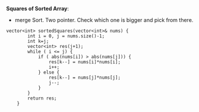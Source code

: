 __Squares of Sorted Array__:
* merge Sort. Two pointer. Check which one is bigger and pick from there.
```
vector<int> sortedSquares(vector<int>& nums) {
        int i = 0, j = nums.size()-1;
        int k=j;
        vector<int> res(j+1);
        while ( i <= j) {
            if ( abs(nums[i]) > abs(nums[j])) {
                res[k--] = nums[i]*nums[i];
                i++;
            } else {
                res[k--] = nums[j]*nums[j];
                j--;
            }
        }
        return res;
    }
```
